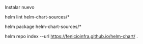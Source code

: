 Instalar nuevo

helm lint helm-chart-sources/*

helm package helm-chart-sources/*

helm repo index --url https://fenicioinfra.github.io/helm-chart/ .
